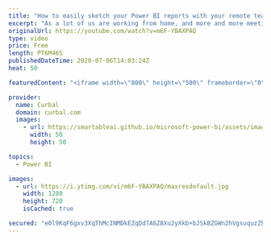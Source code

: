 ```yaml
---
title: "How to easily sketch your Power BI reports with your remote team/ customers #StayHome"
excerpt: "As a lot of us are working from home, and more and more meetings are online, how do we gather the requirements from our customers /colleagues for our power bi reports?  In this video I will show you one way to do it with tools you already have in your computer (most likely).   Unfortunately they deleted"
originalUrl: https://youtube.com/watch?v=m6F-YBAXPAQ
type: video
price: Free
length: PT6M46S
publishedDateTime: 2020-07-06T14:03:24Z
heat: 50

featuredContent: "<iframe width=\"800\" height=\"500\" frameborder=\"0\" src=\"https://www.youtube.com/embed/m6F-YBAXPAQ\" allow=\"accelerometer; autoplay; encrypted-media; gyroscope; picture-in-picture\" allowfullscreen></iframe>"

provider:
  name: Curbal
  domain: curbal.com
  images:
    - url: https://smartableai.github.io/microsoft-power-bi/assets/images/organizations/curbal.com-50x50.jpg
      width: 50
      height: 50

topics:
  - Power BI

images:
  - url: https://i.ytimg.com/vi/m6F-YBAXPAQ/maxresdefault.jpg
    width: 1280
    height: 720
    isCached: true

secured: "e0l9KqF6gxv3XqThMcINMDkEZqDd7A6ZBXu2yXkb+bJSkBZGWn2hVgsuquzZhAQG/cFyDb6x4Mqvu7JeMr2j5OKDZdu+4NKA1rHktoDAyIz5FWV5KoRmSfxC+xGyjwrtRoxYhN6nLH5bBgWQenV2NA0M6+zL8cakwVUJSBvoKwg12YApzD20eYBimUypSX2Qfcmh4FMPmnMq9mW2/iU/qaTYhiXSiKdlrY51jQQoH7hmkjWWE+3YwBvmPRvPHxJWJq6i5WL5k5sQuNEY42eZzVbafv5mS7ywTM/yIUtadKC7DUuWOPS0R0SmgNKbsVvq8P585h5X6S/D+IYKUM6hcxYsMjkG0mPoL9SitJKy02o9y19BF6+tPvZkkpEomIzA7t8lcyeWroG2ofw2TP0jbDObZvlBtvoFnv0zKsp9XqQ=;eXu/zUEKi17uWKjzXVFAvg=="
---
```


